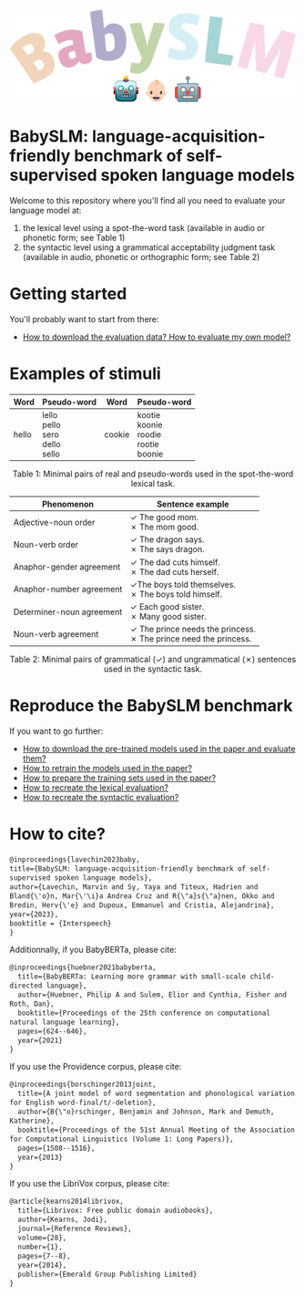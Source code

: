 <p align="center" width="30%">
<img src="./docs/images/babyslm_logo.png"> 
</p>

# BabySLM: language-acquisition-friendly benchmark of self-supervised spoken language models

Welcome to this repository where you'll find all you need to evaluate your language model at:
1) the lexical level using a spot-the-word task (available in audio or phonetic form; see Table 1)
2) the syntactic level using a grammatical acceptability judgment task (available in audio, phonetic or orthographic form; see Table 2)

# Getting started

You'll probably want to start from there:

- [How to download the evaluation data? How to evaluate my own model?](docs/evaluation.md)

# Examples of stimuli

<center>

| Word   | Pseudo-word                                                 | Word   | Pseudo-word                                                 |
|--------|-------------------------------------------------------------|--------|-------------------------------------------------------------|
| hello  | lello <br> pello <br> sero <br> dello <br> sello <br>       | cookie | kootie <br> koonie <br> roodie <br> rootie <br> boonie <br> |

Table 1: Minimal pairs of real and pseudo-words used in the spot-the-word lexical task.
</center>

<center>

| Phenomenon                | Sentence example                                                      |
|---------------------------|-----------------------------------------------------------------------|
| Adjective-noun order      | ✓ The good mom. <br> ✗ The mom good.                                  |
| Noun-verb order           | ✓ The dragon says. <br> ✗ The says dragon.                            |
| Anaphor-gender agreement  | ✓ The dad cuts himself. <br> ✗ The dad cuts herself.                  |
| Anaphor-number agreement  | ✓The boys told themselves. <br> ✗ The boys told himself.              |
| Determiner-noun agreement | ✓ Each good sister. <br> ✗ Many good sister.                          |
| Noun-verb agreement       | ✓ The prince needs the princess. <br> ✗ The prince need the princess. |

Table 2: Minimal pairs of grammatical (✓)  and ungrammatical (✗) sentences used in the syntactic task.
</center>

# Reproduce the BabySLM benchmark

If you want to go further:

- [How to download the pre-trained models used in the paper and evaluate them?](docs/evaluation/entry_point.md)
- [How to retrain the models used in the paper?](docs/training/entry_point.md)
- [How to prepare the training sets used in the paper?](docs/data.md)
- [How to recreate the lexical evaluation?](https://github.com/MarvinLvn/ChildDirectedLexicalTest)
- [How to recreate the syntactic evaluation?](https://github.com/MarvinLvn/ChildDirectedSyntacticTest)

# How to cite?

```text
@inproceedings{lavechin2023baby,
title={BabySLM: language-acquisition-friendly benchmark of self-supervised spoken language models},
author={Lavechin, Marvin and Sy, Yaya and Titeux, Hadrien and Bland{\'o}n, Mar{\'\i}a Andrea Cruz and R{\"a}s{\"a}nen, Okko and Bredin, Herv{\'e} and Dupoux, Emmanuel and Cristia, Alejandrina},
year={2023},
booktitle = {Interspeech}
}
```

Additionnally, if you BabyBERTa, please cite:

```text
@inproceedings{huebner2021babyberta,
  title={BabyBERTa: Learning more grammar with small-scale child-directed language},
  author={Huebner, Philip A and Sulem, Elior and Cynthia, Fisher and Roth, Dan},
  booktitle={Proceedings of the 25th conference on computational natural language learning},
  pages={624--646},
  year={2021}
}
```

If you use the Providence corpus, please cite:

```text
@inproceedings{borschinger2013joint,
  title={A joint model of word segmentation and phonological variation for English word-final/t/-deletion},
  author={B{\"o}rschinger, Benjamin and Johnson, Mark and Demuth, Katherine},
  booktitle={Proceedings of the 51st Annual Meeting of the Association for Computational Linguistics (Volume 1: Long Papers)},
  pages={1508--1516},
  year={2013}
}
```
If you use the LibriVox corpus, please cite:

```text
@article{kearns2014librivox,
  title={Librivox: Free public domain audiobooks},
  author={Kearns, Jodi},
  journal={Reference Reviews},
  volume={28},
  number={1},
  pages={7--8},
  year={2014},
  publisher={Emerald Group Publishing Limited}
}
```